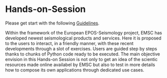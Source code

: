 # Hands-on-Session


Please get start with the following [Guidelines](https://github.com/EMSC-CSEM/Hands-on-Session/blob/master/Hands-On-Session.pdf).

Within the framework of the European EPOS-Seismology project, EMSC has
developed newest seismological products and services. Here it is proposed
to the users to interact, in a friendly manner, with these recent developments
through a slot of exercises. Users are guided step by steps thanks to chunks
of Python code ready to be executed. The main objective envision in this
Hands-on Session is not only to get an idea of the scientic resources made
online availabel by EMSC but also to test in more details how to compose
its own applications through dedicated use cases.

